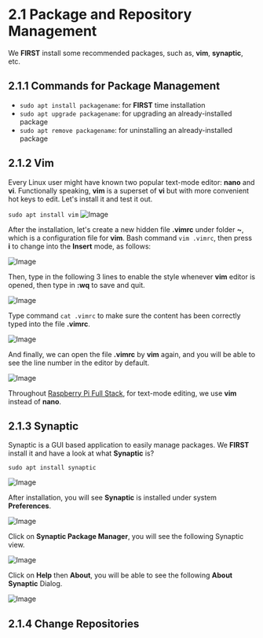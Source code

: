 # 2.1 Package and Repository Management

We **FIRST** install some recommended packages, such as, **vim**, **synaptic**, etc.

## 2.1.1 Commands for Package Management

* ```sudo apt install packagename```: for **FIRST** time installation
* ```sudo apt upgrade packagename```: for upgrading an already-installed package
* ```sudo apt remove packagename```: for uninstalling an already-installed package

## 2.1.2 Vim

Every Linux user might have known two popular text-mode editor: **nano** and **vi**. Functionally speaking, **vim** is a superset of **vi** but with more convenient hot keys to edit. Let's install it and test it out.

```sudo apt install vim```
![Image](./install_vim.jpg)

After the installation, let's create a new hidden file **.vimrc** under folder **~**, which is a configuration file for **vim**.
Bash command ```vim .vimrc```, then press **i** to change into the **Insert** mode, as follows:

![Image](./vim_insert.jpg)

Then, type in the following 3 lines to enable the style whenever **vim** editor is opened, then type in **:wq** to save and quit.

![Image](./vimrc_modified_wq.jpg)

Type command ```cat .vimrc``` to make sure the content has been correctly typed into the file **.vimrc**.

![Image](./cat_vimrc.jpg)

And finally, we can open the file **.vimrc** by **vim** again, and you will be able to see the line number in the editor by default.

![Image](./vimrc_linenumber.jpg)


Throughout [Raspberry Pi Full Stack](https://longervision.gitbooks.io/raspberry-pi-full-stack/), for text-mode editing, we use **vim** instead of **nano**.

## 2.1.3 Synaptic

Synaptic is a GUI based application to easily manage packages. We **FIRST** install it and have a look at what **Synaptic** is?

```sudo apt install synaptic```

![Image](./install_synaptic.jpg)

After installation, you will see **Synaptic** is installed under system **Preferences**.

![Image](./synaptic_where.jpg)

Click on **Synaptic Package Manager**, you will see the following Synaptic view.

![Image](./synaptic_view.jpg)

Click on **Help** then **About**, you will be able to see the following **About Synaptic** Dialog.

![Image](./synaptic_about.jpg)


## 2.1.4 Change Repositories

